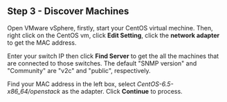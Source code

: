 <h2 id="step-three">Step 3 - Discover Machines</h2>


Open VMware vSphere, firstly, start your CentOS virtual mechine. Then, right click on the CentOS vm, click **Edit Setting**, click the **network adapter** to get the MAC address.

 
Enter your switch IP then click **Find Server** to get the all the machines that are connected to those switches. The default "SNMP version" and "Community" are "v2c" and "public", respectively.


Find your MAC address in the left box, select *CentOS-6.5-x86_64/openstack* as the adapter. Click **Continue** to process.
